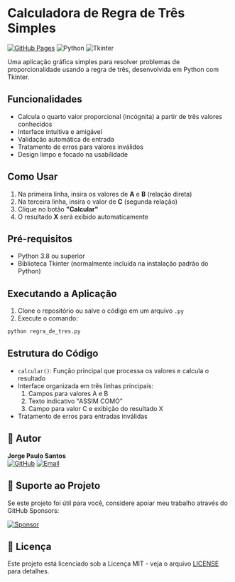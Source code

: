 # Calculadora de Regra de Três Simples

[![GitHub Pages](https://img.shields.io/badge/GitHub%20Pages-Live-brightgreen)](https://jp-linux.github.io)
![Python](https://img.shields.io/badge/Python-3.8%2B-blue)
![Tkinter](https://img.shields.io/badge/GUI-Tkinter-green)

Uma aplicação gráfica simples para resolver problemas de proporcionalidade usando a regra de três, desenvolvida em Python com Tkinter.

## Funcionalidades

- Calcula o quarto valor proporcional (incógnita) a partir de três valores conhecidos
- Interface intuitiva e amigável
- Validação automática de entrada
- Tratamento de erros para valores inválidos
- Design limpo e focado na usabilidade

## Como Usar

1. Na primeira linha, insira os valores de **A** e **B** (relação direta)
2. Na terceira linha, insira o valor de **C** (segunda relação)
3. Clique no botão **"Calcular"**
4. O resultado **X** será exibido automaticamente

## Pré-requisitos

- Python 3.8 ou superior
- Biblioteca Tkinter (normalmente incluída na instalação padrão do Python)

## Executando a Aplicação

1. Clone o repositório ou salve o código em um arquivo `.py`
2. Execute o comando:

```bash
python regra_de_tres.py
```

## Estrutura do Código

- `calcular()`: Função principal que processa os valores e calcula o resultado
- Interface organizada em três linhas principais:
  1. Campos para valores A e B
  2. Texto indicativo "ASSIM COMO"
  3. Campo para valor C e exibição do resultado X
- Tratamento de erros para entradas inválidas

## 👤 Autor

**Jorge Paulo Santos**  
[![GitHub](https://img.shields.io/badge/GitHub-100000?style=for-the-badge&logo=github&logoColor=white)](https://github.com/JP-Linux)
[![Email](https://img.shields.io/badge/Gmail-D14836?style=for-the-badge&logo=gmail&logoColor=white)](mailto:jorgepsan7@gmail.com)

## 💝 Suporte ao Projeto

Se este projeto foi útil para você, considere apoiar meu trabalho através do GitHub Sponsors:

[![Sponsor](https://img.shields.io/badge/Sponsor-JP_Linux-ea4aaa?style=for-the-badge&logo=githubsponsors)](https://github.com/sponsors/JP-Linux)


## 📄 Licença

Este projeto está licenciado sob a Licença MIT - veja o arquivo [LICENSE](LICENSE) para detalhes.

